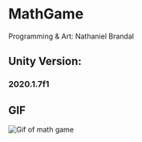 # MathGame
Programming & Art: Nathaniel Brandal

## Unity Version: 
### 2020.1.7f1

## GIF
![Gif of math game](https://i.gyazo.com/729c3dcd88cf1bbfcaea0a55ac3ef70c.gif)
